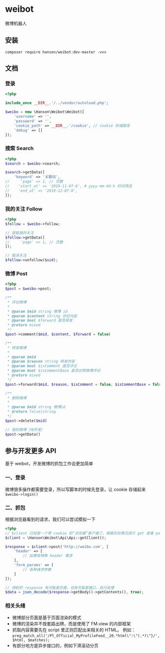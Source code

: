 # weibot

微博机器人

## 安装

`composer require hanson/weibot:dev-master -vvv`

## 文档

### 登录

```php
<?php

include_once __DIR__.'/../vendor/autoload.php';

$weibo = new \Hanson\Weibot\Weibot([
    'username' => '',
    'password' => '',
    'cookie_path' => __DIR__.'/cookie', // cookie 存储路径
    'debug' => []
]);
```

### 搜索 Search

```php
<?php
$search = $weibo->search;

$search->getData([
    'keyword' => '关键词',
//     'page' => 1, // 页数
//    'start_at' => '2019-11-07-6', # yyyy-mm-dd-h 时间筛选
//    'end_at' => '2019-12-07-8',
]);
```

### 我的关注 Follow

```php
<?php
$follow = $weibo->follow;

// 获取我的关注
$follow->getData([
//     'page' => 1, // 页数
]);

// 取消关注 
$follow->unfollow($uid);
```

### 微博 Post

```php
<?php
$post = $weibo->post;

/**
 * 评论微博
 *
 * @param $mid string 微博 id
 * @param $content string 评论内容
 * @param bool $forward 是否转发
 * @return mixed
 */
$post->comment($mid, $content, $forward = false)

/**
 * 转发微博
 *
 * @param $mid
 * @param $reason string 转发内容
 * @param bool $isComment 是否评论
 * @param bool $isCommentBase 是否对原微博评论
 * @return mixed
 */
$post->forward($mid, $reason, $isComment = false, $isCommentBase = false)

/**
 * 删除微博
 * 
 * @param $mid string 微博id
 * @return false|string
 */
$post->delete($mid)

// 我的微博（待开发）
$post->getData()
```

## 参与开发更多 API

基于 weibot，开发微博的抓包工作会更加简单

### 一、登录

微博很多操作都需要登录，所以写脚本的时候先登录，让 cookie 存储起来 `$weibo->login()`

### 二、抓包

根据浏览器看到的请求，我们可以尝试模拟一下

```php
<?php
// $client 已经是一个带 cookie 的“浏览器”客户端了，根据实际情况进行 get 或者 post
$client = \Hanson\Weibot\Api\Api::getClient();

$response = $client->post('http://weibo.com', [
    'header' => [
        // 如果有特殊 header 需求    
    ],
    'form_params' => [
        // 各种请求参数
    ]
]);

// 得到的 response 有可能是页面，也有可能是接口，自行处理
$data = json_decode($response->getBody()->getContents(), true);
```

### 相关头绪

* 微博部分页面是基于页面渲染的模式
* 微博的渲染并不按套路出牌，而是使用了 FM.view 的内部框架
* 抓取内容需要先在 script 里正则匹配出来相关的 HTML。 例如：`preg_match_all('/Pl_Official_MyProfileFeed__20.*html\":\"(.*)\"}/', $html, $matches);`
* 有部分地方是异步接口的，例如下滑滚动分页